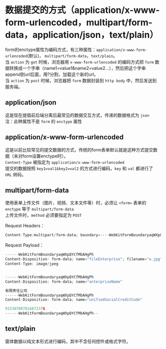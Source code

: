 # 数据提交的方式（application/x-www-form-urlencoded，multipart/form-data，application/json，text/plain）
form的enctype属性为编码方式，有三种属性：`application/x-www-form-urlencoded`(默认)， `multipart/form-data`，`text/plain`。  
当 `action` 为 `get` 时候，浏览器用 `x-www-form-urlencoded` 的编码方式把 `form` 数据转换成一个字串（name1=value1&name2=value2...），然后把这个字串append到url后面，用?分割，加载这个新的url。  
当 `action` 为 `post` 时候，浏览器把 `form` 数据封装到 `http body` 中，然后发送到服务端。  

## application/json
这是现在提倡前后端分离后最常见的数据交互方式，传递的数据格式为 `json`   
注：此种属性不是 `form` 的 `enctype` 属性  

## application/x-www-form-urlencoded
这是以前比较常见的提交数据的方式，传统的form表单默认就是这种方式提交数据（未对form设置enctype时）。  
`Content-Type` 被指定为 `application/x-www-form-urlencoded`  
提交的数据按照 `key1=val1&key2=val2` 的方式进行编码，`key` 和 `val` 都进行了 `URL` 转码。  

## multipart/form-data
使用表单上传文件（图片、视频、文本文件等）时，必须让 `<form>` 表单的 `enctype` 等于 `multipart/form-data`  
上传文件时，`method` 必须要指定为 `POST`  

Request Headers：
```javascript
Content-Type:multipart/form-data; boundary=----WebKitFormBoundaryaqWXpQYCfMbAHgPh
```

Request Payload：
```javascript
------WebKitFormBoundaryaqWXpQYCfMbAHgPh
Content-Disposition: form-data; name="fileEnterprise"; filename="a.jpg"
Content-Type: image/jpeg


------WebKitFormBoundaryaqWXpQYCfMbAHgPh
Content-Disposition: form-data; name="enterpriseName"

有限责任公司
------WebKitFormBoundaryaqWXpQYCfMbAHgPh
Content-Disposition: form-data; name="unifiedSocialCreditCode"

91530700781667237G
------WebKitFormBoundaryaqWXpQYCfMbAHgPh--
```

## text/plain
窗体数据以纯文本形式进行编码，其中不含任何控件或格式字符。  